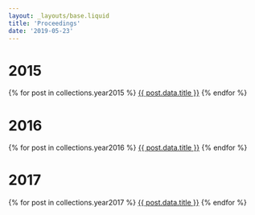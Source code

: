 ```yaml
---
layout: _layouts/base.liquid
title: 'Proceedings'
date: '2019-05-23'
---
```


# 2015

{% for post in collections.year2015 %}
<a href="{{ post.url }}">{{ post.data.title }}</a>
{% endfor %}

# 2016

{% for post in collections.year2016 %}
<a href="{{ post.url }}">{{ post.data.title }}</a>
{% endfor %}

# 2017

{% for post in collections.year2017 %}
<a href="{{ post.url }}">{{ post.data.title }}</a>
{% endfor %}
